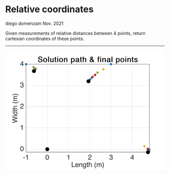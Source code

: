 # Relative coordinates
diego domenzain
Nov. 2021

Given measurements of relative distances between 4 points, return cartesian coordinates of these points.

---

![](..\pics\rela-coords.png)
